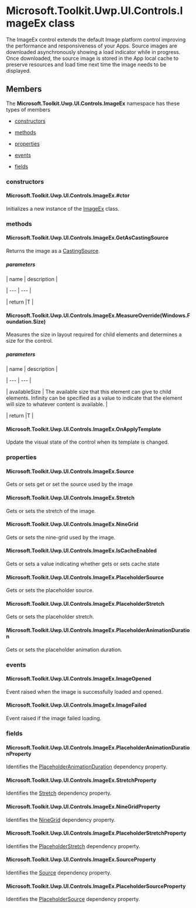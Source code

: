 
# Microsoft.Toolkit.Uwp.UI.Controls.ImageEx class

The ImageEx control extends the default Image platform control improving the performance and responsiveness of your Apps.            Source images are downloaded asynchronously showing a load indicator while in progress.
            Once downloaded, the source image is stored in the App local cache to preserve resources and load time next time the image needs to be displayed.

## Members

The **Microsoft.Toolkit.Uwp.UI.Controls.ImageEx** namespace has these types of members

* [constructors](#constructors)

* [methods](#methods)

* [properties](#properties)

* [events](#events)

* [fields](#fields)

### constructors

#### Microsoft.Toolkit.Uwp.UI.Controls.ImageEx.#ctor

Initializes a new instance of the [ImageEx](T_Microsoft_Toolkit_Uwp_UI_Controls_ImageEx) class.

### methods

#### Microsoft.Toolkit.Uwp.UI.Controls.ImageEx.GetAsCastingSource

Returns the image as a [CastingSource](T_Windows_Media_Casting_CastingSource).

##### parameters




| name | description |

| --- | --- |

| return |T |

#### Microsoft.Toolkit.Uwp.UI.Controls.ImageEx.MeasureOverride(Windows.Foundation.Size)

Measures the size in layout required for child elements and determines a size for the control.

##### parameters




| name | description |

| --- | --- |

| availableSize | The available size that this element can give to child elements. Infinity can be specified as a value to indicate that the element will size to whatever content is available. |

| return |T |

#### Microsoft.Toolkit.Uwp.UI.Controls.ImageEx.OnApplyTemplate

Update the visual state of the control when its template is changed.

### properties

#### Microsoft.Toolkit.Uwp.UI.Controls.ImageEx.Source

Gets or sets get or set the source used by the image

#### Microsoft.Toolkit.Uwp.UI.Controls.ImageEx.Stretch

Gets or sets the stretch of the image.

#### Microsoft.Toolkit.Uwp.UI.Controls.ImageEx.NineGrid

Gets or sets the nine-grid used by the image.

#### Microsoft.Toolkit.Uwp.UI.Controls.ImageEx.IsCacheEnabled

Gets or sets a value indicating whether gets or sets cache state

#### Microsoft.Toolkit.Uwp.UI.Controls.ImageEx.PlaceholderSource

Gets or sets the placeholder source.

#### Microsoft.Toolkit.Uwp.UI.Controls.ImageEx.PlaceholderStretch

Gets or sets the placeholder stretch.

#### Microsoft.Toolkit.Uwp.UI.Controls.ImageEx.PlaceholderAnimationDuration

Gets or sets the placeholder animation duration.

### events

#### Microsoft.Toolkit.Uwp.UI.Controls.ImageEx.ImageOpened

Event raised when the image is successfully loaded and opened.

#### Microsoft.Toolkit.Uwp.UI.Controls.ImageEx.ImageFailed

Event raised if the image failed loading.

### fields

#### Microsoft.Toolkit.Uwp.UI.Controls.ImageEx.PlaceholderAnimationDurationProperty

Identifies the [PlaceholderAnimationDuration](P_Microsoft_Toolkit_Uwp_UI_Controls_ImageEx_PlaceholderAnimationDuration) dependency property.

#### Microsoft.Toolkit.Uwp.UI.Controls.ImageEx.StretchProperty

Identifies the [Stretch](P_Microsoft_Toolkit_Uwp_UI_Controls_ImageEx_Stretch) dependency property.

#### Microsoft.Toolkit.Uwp.UI.Controls.ImageEx.NineGridProperty

Identifies the [NineGrid](P_Microsoft_Toolkit_Uwp_UI_Controls_ImageEx_NineGrid) dependency property.

#### Microsoft.Toolkit.Uwp.UI.Controls.ImageEx.PlaceholderStretchProperty

Identifies the [PlaceholderStretch](P_Microsoft_Toolkit_Uwp_UI_Controls_ImageEx_PlaceholderStretch) dependency property.

#### Microsoft.Toolkit.Uwp.UI.Controls.ImageEx.SourceProperty

Identifies the [Source](P_Microsoft_Toolkit_Uwp_UI_Controls_ImageEx_Source) dependency property.

#### Microsoft.Toolkit.Uwp.UI.Controls.ImageEx.PlaceholderSourceProperty

Identifies the [PlaceholderSource](P_Microsoft_Toolkit_Uwp_UI_Controls_ImageEx_PlaceholderSource) dependency property.
